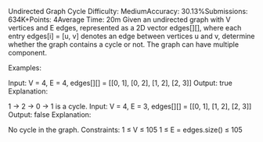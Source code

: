 Undirected Graph Cycle
Difficulty: MediumAccuracy: 30.13%Submissions: 634K+Points: 4Average Time: 20m
Given an undirected graph with V vertices and E edges, represented as a 2D vector edges[][], where each entry edges[i] = [u, v] denotes an edge between vertices u and v, determine whether the graph contains a cycle or not. The graph can have multiple component.

Examples:

Input: V = 4, E = 4, edges[][] = [[0, 1], [0, 2], [1, 2], [2, 3]]
Output: true
Explanation: 
 
1 -> 2 -> 0 -> 1 is a cycle.
Input: V = 4, E = 3, edges[][] = [[0, 1], [1, 2], [2, 3]]
Output: false
Explanation: 
 
No cycle in the graph.
Constraints:
1 ≤ V ≤ 105
1 ≤ E = edges.size() ≤ 105